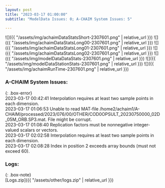 ```yaml
---
layout: post
title: "2023-03-17 01:00:00"
subtitle: "ModelData Issues: 0; A-CHAIM System Issues: 5"

---
```


![]({{ "/assets/img/achaimDataStatsShort-2307601.png" | relative_url }})
![]({{ "/assets/img/achaimDataStatsLong00-2307601.png" | relative_url }})
![]({{ "/assets/img/achaimDataStatsLong01-2307601.png" | relative_url }})
![]({{ "/assets/img/achaimDataStatsLong02-2307601.png" | relative_url }})
![]({{ "/assets/img/modelDataDataStats-2307601.png" | relative_url }})
![]({{ "/assets/img/modelDataStationStats-2307601.png" | relative_url }})
![]({{ "/assets/img/achaimRunTime-2307601.png" | relative_url }})


### A-CHAIM System Issues:  
  
{: .box-error}  
2023-03-17 00:42:41 Interpolation requires at least two sample points in each dimension.  
2023-03-17 01:06:53 Unable to read MAT-file /home2/achaim1/A-CHAIM/processed/2023/076/00/OTHER/COD0OPSULT_20230750000_02D_05M_ORB.SP3.mat. File might be corrupt.  
2023-03-17 01:08:40 Replication factors must be nonnegative integer-valued scalars or vectors.  
2023-03-17 02:02:58 Interpolation requires at least two sample points in each dimension.  
2023-03-17 02:08:28 Index in position 2 exceeds array bounds (must not exceed 60).  

### Logs:  
  
{: .box-note}  
[Logs.zip]({{ "/assets/other/logs.zip" | relative_url }})  
